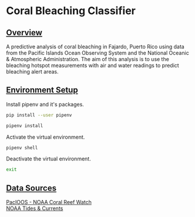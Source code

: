 # Coral Bleaching Classifier

## <ins> Overview </ins>

A predictive analysis of coral bleaching in Fajardo, Puerto Rico using data from the Pacific Islands Ocean Observing System and the National Oceanic & Atmospheric Administration. The aim of this analysis is to use the bleaching hotspot measurements with air and water readings to predict bleaching alert areas. 

## <ins> Environment Setup </ins>
Install pipenv and it's packages.
```bash
pip install --user pipenv
```
```bash
pipenv install
```
Activate the virtual environment.
```bash
pipenv shell
```
Deactivate the virtual environment.
```bash
exit
```
## <ins> Data Sources </ins>

[PacIOOS - NOAA Coral Reef Watch](https://pae-paha.pacioos.hawaii.edu/erddap/griddap/dhw_5km)
<br>
[NOAA Tides & Currents](https://tidesandcurrents.noaa.gov/physocean.html?id=9753216) 
